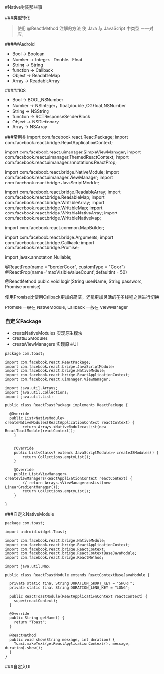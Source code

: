 #Native封装那些事


###类型转化

> 使用 @ReactMethod 注解的方法 使 Java 与 JavaScript 中类型 一一对应。


#####Android

+  Bool -> Boolean
+  Number -> Integer、Double、Float
+  String -> String
+  function -> Callback
+  Object -> ReadableMap
+  Array -> ReadableArray

#####IOS

+  Bool -> BOOL,NSNumber
+  Number -> NSInteger，float,double ,CGFloat,NSNumber
+  String -> NSString
+  function -> RCTResponseSenderBlock
+  Object -> NSDictionary
+  Array -> NSArray


###常用类
import com.facebook.react.ReactPackage;
import com.facebook.react.bridge.ReactApplicationContext;


import com.facebook.react.uimanager.SimpleViewManager;
import com.facebook.react.uimanager.ThemedReactContext;
import com.facebook.react.uimanager.annotations.ReactProp;

import com.facebook.react.bridge.NativeModule;
import com.facebook.react.uimanager.ViewManager;
import com.facebook.react.bridge.JavaScriptModule;

import com.facebook.react.bridge.ReadableArray;
import com.facebook.react.bridge.ReadableMap;
import com.facebook.react.bridge.WritableArray;
import com.facebook.react.bridge.WritableMap;
import com.facebook.react.bridge.WritableNativeArray;
import com.facebook.react.bridge.WritableNativeMap;

import com.facebook.react.common.MapBuilder;

import com.facebook.react.bridge.Arguments;
import com.facebook.react.bridge.Callback;
import com.facebook.react.bridge.Promise;


import javax.annotation.Nullable;

@ReactProp(name = "borderColor", customType = "Color")
@ReactProp(name="maxVisibleValueCount",defaultInt = 50)


@ReactMethod
 public void login(String userName, String password, Promise promise)

使用Promise比使用Callback更加的简洁，还能更加灵活的在多线程之间进行切换

Promise 一般在 NativeModule, Callback 一般在 ViewManager

### 自定义Package
+ createNativeModules 实现原生模块
+ createJSModules
+ createViewManagers 实现原生UI

```
package com.toast;

import com.facebook.react.ReactPackage;
import com.facebook.react.bridge.JavaScriptModule;
import com.facebook.react.bridge.NativeModule;
import com.facebook.react.bridge.ReactApplicationContext;
import com.facebook.react.uimanager.ViewManager;

import java.util.Arrays;
import java.util.Collections;
import java.util.List;

public class ReactToastPackage implements ReactPackage {

  @Override
  public List<NativeModule> createNativeModules(ReactApplicationContext reactContext) {
		return Arrays.<NativeModule>asList(new ReactToastModule(reactContext));
	}


  	@Override
	public List<Class<? extends JavaScriptModule>> createJSModules() {
	    return Collections.emptyList();
	}

	@Override
	public List<ViewManager> createViewManagers(ReactApplicationContext reactContext) {
	    // return Arrays.<ViewManager>asList(new LinearGradientManager());
	    return Collections.emptyList();
	}

}
```

###自定义NativeModule

```
package com.toast;

import android.widget.Toast;

import com.facebook.react.bridge.NativeModule;
import com.facebook.react.bridge.ReactApplicationContext;
import com.facebook.react.bridge.ReactContext;
import com.facebook.react.bridge.ReactContextBaseJavaModule;
import com.facebook.react.bridge.ReactMethod;

import java.util.Map;

public class ReactToastModule extends ReactContextBaseJavaModule {

  private static final String DURATION_SHORT_KEY = "SHORT";
  private static final String DURATION_LONG_KEY = "LONG";

  public ReactToastModule(ReactApplicationContext reactContext) {
    super(reactContext);
  }

  @Override
  public String getName() {
    return "Toast";
  }

  @ReactMethod
  public void show(String message, int duration) {
    Toast.makeText(getReactApplicationContext(), message, duration).show();
  }
}
```


###自定义UI

```
```